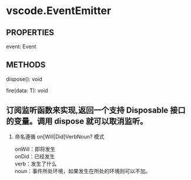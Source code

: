 # vscode.EventEmitter

## PROPERTIES

event: Event<T>

## METHODS

dispose(): void

fire(data: T): void

<!-- Notify all subscribers of the event. Failure of one or more listener will not fail this function call. -->

## 订阅监听函数来实现,返回一个支持 Disposable 接口的变量。调用 dispose 就可以取消监听。

1. 命名遵循 on[Will|Did]VerbNoun? 模式

   onWill：即将发生  
   onDid：已经发生  
   verb：发生了什么  
   noun：事件所处环境，如果发生在所处的环境则可以不加。
